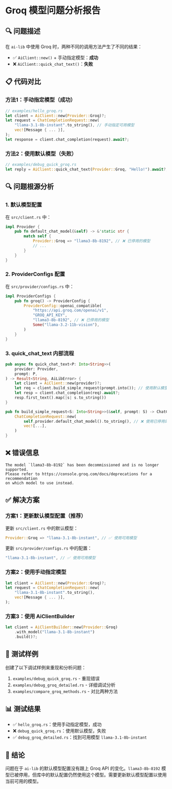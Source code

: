 # Groq 模型问题分析报告

## 🔍 问题描述

在 `ai-lib` 中使用 Groq 时，两种不同的调用方法产生了不同的结果：

- ✅ `AiClient::new()` + 手动指定模型：**成功**
- ❌ `AiClient::quick_chat_text()`：**失败**

## 📋 代码对比

### 方法1：手动指定模型（成功）
```rust
// examples/hello_groq.rs
let client = AiClient::new(Provider::Groq)?;
let request = ChatCompletionRequest::new(
    "llama-3.1-8b-instant".to_string(), // 手动指定可用模型
    vec![Message { ... }],
);
let response = client.chat_completion(request).await?;
```

### 方法2：使用默认模型（失败）
```rust
// examples/debug_quick_groq.rs
let reply = AiClient::quick_chat_text(Provider::Groq, "Hello!").await?;
```

## 🔍 问题根源分析

### 1. 默认模型配置
在 `src/client.rs` 中：
```rust
impl Provider {
    pub fn default_chat_model(&self) -> &'static str {
        match self {
            Provider::Groq => "llama3-8b-8192", // ❌ 已停用的模型
            // ...
        }
    }
}
```

### 2. ProviderConfigs 配置
在 `src/provider/configs.rs` 中：
```rust
impl ProviderConfigs {
    pub fn groq() -> ProviderConfig {
        ProviderConfig::openai_compatible(
            "https://api.groq.com/openai/v1",
            "GROQ_API_KEY",
            "llama3-8b-8192", // ❌ 已停用的模型
            Some("llama-3.2-11b-vision"),
        )
    }
}
```

### 3. quick_chat_text 内部流程
```rust
pub async fn quick_chat_text<P: Into<String>>(
    provider: Provider,
    prompt: P,
) -> Result<String, AiLibError> {
    let client = AiClient::new(provider)?;
    let req = client.build_simple_request(prompt.into()); // 使用默认模型
    let resp = client.chat_completion(req).await?;
    resp.first_text().map(|s| s.to_string())
}

pub fn build_simple_request<S: Into<String>>(&self, prompt: S) -> ChatCompletionRequest {
    ChatCompletionRequest::new(
        self.provider.default_chat_model().to_string(), // ❌ 使用已停用的模型
        vec![...],
    )
}
```

## ❌ 错误信息
```
The model `llama3-8b-8192` has been decommissioned and is no longer supported. 
Please refer to https://console.groq.com/docs/deprecations for a recommendation 
on which model to use instead.
```

## ✅ 解决方案

### 方案1：更新默认模型配置（推荐）
更新 `src/client.rs` 中的默认模型：
```rust
Provider::Groq => "llama-3.1-8b-instant", // ✅ 使用可用模型
```

更新 `src/provider/configs.rs` 中的配置：
```rust
"llama-3.1-8b-instant", // ✅ 使用可用模型
```

### 方案2：使用手动指定模型
```rust
let client = AiClient::new(Provider::Groq)?;
let request = ChatCompletionRequest::new(
    "llama-3.1-8b-instant".to_string(),
    vec![Message { ... }],
);
```

### 方案3：使用 AiClientBuilder
```rust
let client = AiClientBuilder::new(Provider::Groq)
    .with_model("llama-3.1-8b-instant")
    .build()?;
```

## 🧪 测试样例

创建了以下调试样例来重现和分析问题：

1. `examples/debug_quick_groq.rs` - 重现错误
2. `examples/debug_groq_detailed.rs` - 详细调试分析
3. `examples/compare_groq_methods.rs` - 对比两种方法

## 📊 测试结果

- ✅ `hello_groq.rs`：使用手动指定模型，成功
- ❌ `debug_quick_groq.rs`：使用默认模型，失败
- ✅ `debug_groq_detailed.rs`：找到可用模型 `llama-3.1-8b-instant`

## 🎯 结论

问题在于 `ai-lib` 的默认模型配置没有跟上 Groq API 的变化。`llama3-8b-8192` 模型已被停用，但库中的默认配置仍然使用这个模型。需要更新默认模型配置以使用当前可用的模型。
